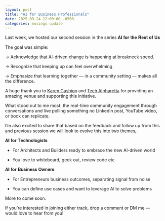 ```yaml
---
layout: post
title: "AI for Business Professionals"
date: 2025-03-24 12:00:00 -0500
categories: musings update
---
```

  
Last week, we hosted our second session in the series 𝐀𝐈 𝐟𝐨𝐫 𝐭𝐡𝐞 𝐑𝐞𝐬𝐭 𝐨𝐟 𝐔𝐬

  

The goal was simple:

  

-> Acknowledge that AI-driven change is happening at breakneck speed.

  

-> Recognize that keeping up can feel overwhelming.

  

-> Emphasize that learning together — in a community setting — makes all the difference.

  

A huge thank you to [Karen Cashion](https://www.linkedin.com/feed/#) and [Tech Alpharetta](https://www.linkedin.com/feed/#) for providing an amazing venue and supporting this initiative.

  

What stood out to me most: the real-time community engagement through conversations and live polling something no LinkedIn post, YouTube video, or book can replicate.

  

I’m also excited to share that based on the feedback and follow up from this and previous session we will look to evolve this into two themes,

  

𝐀𝐈 𝐟𝐨𝐫 𝐓𝐞𝐜𝐡𝐧𝐨𝐥𝐨𝐠𝐢𝐬𝐭𝐬

- For Architects and Builders ready to embrace the new AI-driven world

- You love to whiteboard, geek out, review code etc

  

𝐀𝐈 𝐟𝐨𝐫 𝐁𝐮𝐬𝐢𝐧𝐞𝐬𝐬 𝐎𝐰𝐧𝐞𝐫𝐬

- For Entrepreneurs business outcomes, separating signal from noise

- You can define use cases and want to leverage AI to solve problems

More to come soon.

  

If you’re interested in joining either track, drop a comment or DM me — would love to hear from you!